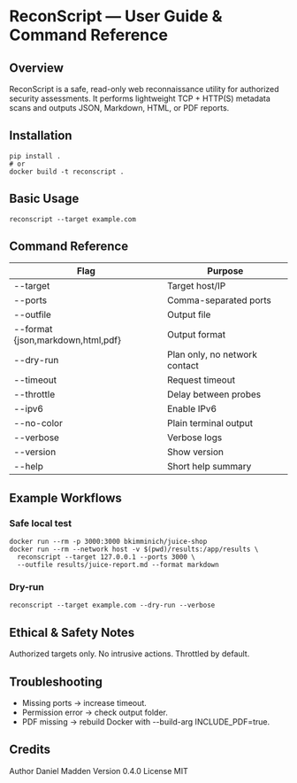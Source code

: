 # ReconScript — User Guide & Command Reference

## Overview
ReconScript is a safe, read-only web reconnaissance utility for authorized security assessments.
It performs lightweight TCP + HTTP(S) metadata scans and outputs JSON, Markdown, HTML, or PDF reports.

## Installation
```
pip install .
# or
docker build -t reconscript .
```

## Basic Usage
```
reconscript --target example.com
```

## Command Reference
| Flag | Purpose |
|------|----------|
| --target <hostname> | Target host/IP |
| --ports <list> | Comma-separated ports |
| --outfile <path> | Output file |
| --format {json,markdown,html,pdf} | Output format |
| --dry-run | Plan only, no network contact |
| --timeout <sec> | Request timeout |
| --throttle <sec> | Delay between probes |
| --ipv6 | Enable IPv6 |
| --no-color | Plain terminal output |
| --verbose | Verbose logs |
| --version | Show version |
| --help | Short help summary |

## Example Workflows
### Safe local test
```
docker run --rm -p 3000:3000 bkimminich/juice-shop  
docker run --rm --network host -v $(pwd)/results:/app/results \
  reconscript --target 127.0.0.1 --ports 3000 \
  --outfile results/juice-report.md --format markdown
```

### Dry-run
```
reconscript --target example.com --dry-run --verbose
```

## Ethical & Safety Notes
Authorized targets only. No intrusive actions. Throttled by default.

## Troubleshooting
- Missing ports → increase timeout.
- Permission error → check output folder.
- PDF missing → rebuild Docker with --build-arg INCLUDE_PDF=true.

## Credits
Author Daniel Madden  Version 0.4.0  License MIT
